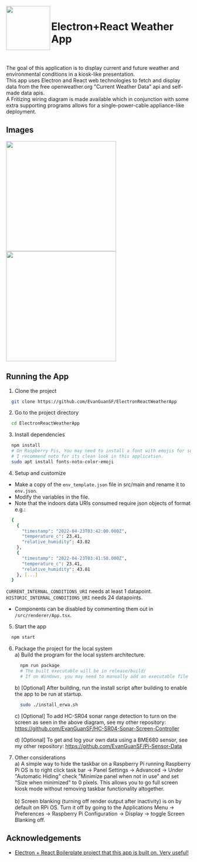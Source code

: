 


<img align="left" src="https://evanguan.com/img/ERWA.png" width="120" height="120">

# Electron+React Weather App
<br><br>
The goal of this application is to display current and future weather and environmental conditions in a kiosk-like presentation.<br>
This app uses Electron and React web technologies to fetch and display data from the free openweather.org "Current Weather Data" api and self-made data apis.<br>
A Fritizing wiring diagram is made available which in conjunction with some extra supporting programs allows for a single-power-cable appliance-like deployment.

## Images

<img src="https://evanguan.com/img/ElectronWeatherApp.png" height="300"><img src="https://evanguan.com/img/ERWA-Diagram.png" height="300">

## Running the App

1) Clone the project

```bash
  git clone https://github.com/EvanGuanSF/ElectronReactWeatherApp
```

2) Go to the project directory

```bash
  cd ElectronReactWeatherApp
```

3) Install dependencies

```bash
  npm install
  # On Raspberry Pis, You may need to install a font with emojis for some icons to display properly.
  # I recommend noto for its clean look in this application.
  sudo apt install fonts-noto-color-emoji
```


4) Setup and customize
* Make a copy of the `env_template.json` file in src/main and rename it to `env.json`.  
* Modify the variables in the file.  
* Note that the indoors data URIs consumed require json objects of format e.g.:
```bash
  {
    {
      "timestamp": "2022-04-23T03:42:00.000Z",
      "temperature_c": 23.41,
      "relative_humidity": 43.82
    },
    {
      "timestamp": "2022-04-23T03:41:58.000Z",
      "temperature_c": 23.41,
      "relative_humidity": 43.81
    }, [...]
  }
```
`CURRENT_INTERNAL_CONDITIONS_URI` needs at least 1 datapoint.  
`HISTORIC_INTERNAL_CONDITIONS_URI` needs 24 datapoints.
* Components can be disabled by commenting them out in `/src/renderer/App.tsx`.

5) Start the app

```bash
  npm start
```

6) Package the project for the local system<br>
	a) Build the program for the local system architecture.
	```bash
	  npm run package
	  # The built executable will be in release/build/
	  # If on Windows, you may need to manually add an executable file extension (.exe)
	```
	b) [Optional] After building, run the install script after building to enable the app to be run at startup.
	```bash
	  sudo ./install_erwa.sh
	```
	c) [Optional] To add HC-SR04 sonar range detection to turn on the screen as seen in the above diagram, see my other repository: https://github.com/EvanGuanSF/HC-SR04-Sonar-Screen-Controller
  
	d) [Optional] To get and log your own data using a BME680 sensor, see my other repository: https://github.com/EvanGuanSF/Pi-Sensor-Data

7) Other considerations<br>
  a) A simple way to hide the taskbar on a Raspberry Pi running Raspberry Pi OS is to right click task bar -> Panel Settings -> Advanced -> Under "Automatic Hiding"  check "Minimize panel when not in use" and set "Size when minimized" to 0 pixels.
This allows you to go full screen kiosk mode without removing taskbar functionality altogether.<br><br>
  b) Screen blanking (turning off render output after inactivity) is on by default on RPi OS. Turn it off by going to the Applications Menu -> Preferences -> Raspberry Pi Configuration -> Display -> toggle Screen Blanking off.<br>

## Acknowledgements

 - [Electron + React Boilerplate project that this app is built on. Very useful!](https://github.com/electron-react-boilerplate/electron-react-boilerplate)
